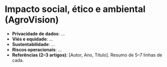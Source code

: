 # Impacto social, ético e ambiental (AgroVision)

- **Privacidade de dados**: ...
- **Viés e equidade**: ...
- **Sustentabilidade**: ...
- **Riscos operacionais**: ...
- **Referências (2–3 artigos)**: [Autor, Ano, Título]. Resumo de 5–7 linhas de cada.
